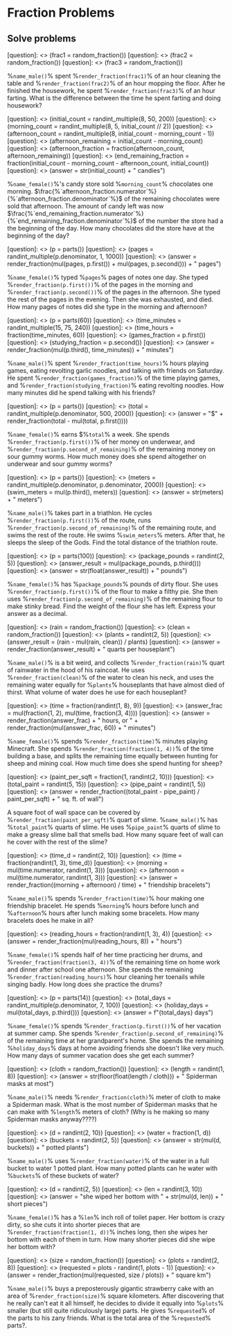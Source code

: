 # Fraction Problems

## Solve problems

[section]: <> (config.randomorder = True)

[question]: <> (frac1 = random_fraction())
[question]: <> (frac2 = random_fraction())
[question]: <> (frac3 = random_fraction())

%`name_male()`% spent %`render_fraction(frac1)`% of an hour cleaning the table and %`render_fraction(frac2)`% of an hour mopping the floor. After he finished the housework, he spent %`render_fraction(frac3)`% of an hour farting. What is the difference between the time he spent farting and doing housework?

[question]: <> (initial_count = randint_multiple(8, 50, 200))
[question]: <> (morning_count = randint_multiple(8, 5, initial_count // 2))
[question]: <> (afternoon_count = randint_multiple(8, initial_count - morning_count - 1))
[question]: <> (afternoon_remaining = initial_count - morning_count)
[question]: <> (afternoon_fraction = fraction(afternoon_count, afternoon_remaining))
[question]: <> (end_remaining_fraction = fraction(initial_count - morning_count - afternoon_count, initial_count))
[question]: <> (answer = str(initial_count) + " candies")

%`name_female()`%'s candy store sold %`morning_count`% chocolates one morning. $\frac{%`afternoon_fraction.numerator`%}{%`afternoon_fraction.denominator`%}$ of the remaining chocolates were sold that afternoon. The amount of candy left was now $\frac{%`end_remaining_fraction.numerator`%}{%`end_remaining_fraction.denominator`%}$ of the number the store had a the beginning of the day. How many chocolates did the store have at the beginning of the day?

[question]: <> (p = parts())
[question]: <> (pages = randint_multiple(p.denominator, 1, 1000))
[question]: <> (answer = render_fraction(mul(pages, p.first()) + mul(pages, p.second())) + " pages")

%`name_female()`% typed %`pages`% pages of notes one day. She typed %`render_fraction(p.first())`% of the pages in the morning and %`render_fraction(p.second())`% of the pages in the afternoon. She typed the rest of the pages in the evening. Then she was exhausted, and died. How many pages of notes did she type in the morning and afternoon?

[question]: <> (p = parts(60))
[question]: <> (time_minutes = randint_multiple(15, 75, 240))
[question]: <> (time_hours = fraction(time_minutes, 60))
[question]: <> (games_fraction = p.first())
[question]: <> (studying_fraction = p.second())
[question]: <> (answer = render_fraction(mul(p.third(), time_minutes)) + " minutes")

%`name_male()`% spent %`render_fraction(time_hours)`% hours playing games, eating revolting garlic noodles, and talking with friends on Saturday. He spent %`render_fraction(games_fraction)`% of the time playing games, and %`render_fraction(studying_fraction)`% eating revolting noodles. How many minutes did he spend talking with his friends?

[question]: <> (p = parts())
[question]: <> (total = randint_multiple(p.denominator, 500, 2000))
[question]: <> (answer = "$" + render_fraction(total - mul(total, p.first())))

%`name_female()`% earns \$%`total`% a week. She spends %`render_fraction(p.first())`% of her money on underwear, and %`render_fraction(p.second_of_remaining)`% of the remaining money on sour gummy worms. How much money does she spend altogether on underwear and sour gummy worms?

[question]: <> (p = parts())
[question]: <> (meters = randint_multiple(p.denominator, p.denominator, 2000))
[question]: <> (swim_meters = mul(p.third(), meters))
[question]: <> (answer = str(meters) + " meters")

%`name_male()`% takes part in a triathlon. He cycles %`render_fraction(p.first())`% of the route, runs %`render_fraction(p.second_of_remaining)`% of the remaining route, and swims the rest of the route. He swims %`swim_meters`% meters. After that, he sleeps the sleep of the Gods. Find the total distance of the triathlon route.

[question]: <> (p = parts(100))
[question]: <> (package_pounds = randint(2, 5))
[question]: <> (answer_result = mul(package_pounds, p.third()))
[question]: <> (answer = str(float(answer_result)) + " pounds")

%`name_female()`% has %`package_pounds`% pounds of dirty flour. She uses %`render_fraction(p.first())`% of the flour to make a filthy pie. She then uses %`render_fraction(p.second_of_remaining)`% of the remaining flour to make stinky bread. Find the weight of the flour she has left. Express your answer as a decimal.

[question]: <> (rain = random_fraction())
[question]: <> (clean = random_fraction())
[question]: <> (plants = randint(2, 5))
[question]: <> (answer_result = (rain - mul(rain, clean)) / plants)
[question]: <> (answer = render_fraction(answer_result) + " quarts per houseplant")

%`name_male()`% is a bit weird, and collects %`render_fraction(rain)`% quart of rainwater in the hood of his raincoat. He uses %`render_fraction(clean)`% of the water to clean his neck, and uses the remaining water equally for %`plants`% houseplants that have almost died of thirst. What volume of water does he use for each houseplant?

[question]: <> (time = fraction(randint(1, 8), 9))
[question]: <> (answer_frac = mul(fraction(1, 2), mul(time, fraction(3, 4))))
[question]: <> (answer = render_fraction(answer_frac) + " hours, or " + render_fraction(mul(answer_frac, 60)) + " minutes")

%`name_female()`% spends %`render_fraction(time)`% minutes playing Minecraft. She spends %`render_fraction(fraction(1, 4))`% of the time building a base, and splits the remaining time equally between hunting for sheep and mining coal. How much time does she spend hunting for sheep?

[question]: <> (paint_per_sqft = fraction(1, randint(2, 10)))
[question]: <> (total_paint = randint(5, 15))
[question]: <> (pipe_paint = randint(1, 5))
[question]: <> (answer = render_fraction((total_paint - pipe_paint) / paint_per_sqft) + " sq. ft. of wall")

A square foot of wall space can be covered by %`render_fraction(paint_per_sqft)`% quart of slime. %`name_male()`% has %`total_paint`% quarts of slime. He uses %`pipe_paint`% quarts of slime to make a greasy slime ball that smells bad. How many square feet of wall can he cover with the rest of the slime?

[question]: <> (time_d = randint(2, 10))
[question]: <> (time = fraction(randint(1, 3), time_d))
[question]: <> (morning = mul(time.numerator, randint(1, 3)))
[question]: <> (afternoon = mul(time.numerator, randint(1, 3)))
[question]: <> (answer = render_fraction((morning + afternoon) / time) + " friendship bracelets")

%`name_male()`% spends %`render_fraction(time)`% hour making one friendship bracelet. He spends %`morning`% hours before lunch and %`afternoon`% hours after lunch making some bracelets. How many bracelets does he make in all?

[question]: <> (reading_hours = fraction(randint(1, 3), 4))
[question]: <> (answer = render_fraction(mul(reading_hours, 8)) + " hours")

%`name_female()`% spends half of her time practicing her drums, and %`render_fraction(fraction(3, 4))`% of the remaining time on home work and dinner after school one afternoon. She spends the remaining %`render_fraction(reading_hours)`% hour cleaning her toenails while singing badly. How long does she practice the drums?

[question]: <> (p = parts(14))
[question]: <> (total_days = randint_multiple(p.denominator, 7, 100))
[question]: <> (holiday_days = mul(total_days, p.third()))
[question]: <> (answer = f"{total_days} days")

%`name_female()`% spends %`render_fraction(p.first())`% of her vacation at summer camp. She spends %`render_fraction(p.second_of_remaining)`% of the remaining time at her grandparent's home. She spends the remaining %`holiday_days`% days at home avoiding friends she doesn't like very much. How many days of summer vacation does she get each summer?

[question]: <> (cloth = random_fraction())
[question]: <> (length = randint(1, 8))
[question]: <> (answer = str(floor(float(length / cloth))) + " Spiderman masks at most")

%`name_male()`% needs %`render_fraction(cloth)`% meter of cloth to make a Spiderman mask. What is the most number of Spiderman masks that he can make with %`length`% meters of cloth? (Why is he making so many Spiderman masks anyway????)

[question]: <> (d = randint(2, 10))
[question]: <> (water = fraction(1, d))
[question]: <> (buckets = randint(2, 5))
[question]: <> (answer = str(mul(d, buckets)) + " potted plants")

%`name_male()`% uses %`render_fraction(water)`% of the water in a full bucket to water 1 potted plant. How many potted plants can he water with %`buckets`% of these buckets of water?

[question]: <> (d = randint(2, 5))
[question]: <> (len = randint(3, 10))
[question]: <> (answer = "she wiped her bottom with " + str(mul(d, len)) + " short pieces")

%`name_female()`% has a %`len`% inch roll of toilet paper. Her bottom is crazy dirty, so she cuts it into shorter pieces that are %`render_fraction(fraction(1, d))`% inches long, then she wipes her bottom with each of them in turn. How many shorter pieces did she wipe her bottom with?

[question]: <> (size = random_fraction())
[question]: <> (plots = randint(2, 8))
[question]: <> (requested = plots - randint(1, plots - 1))
[question]: <> (answer = render_fraction(mul(requested, size / plots)) + " square km")

%`name_male()`% buys a preposterously gigantic strawberry cake with an area of %`render_fraction(size)`% square kilometers. After discovering that he really can't eat it all himself, he decides to divide it equally into %`plots`% smaller (but still quite ridiculously large) parts. He gives %`requested`% of the parts to his zany friends. What is the total area of the %`requested`% parts?.
